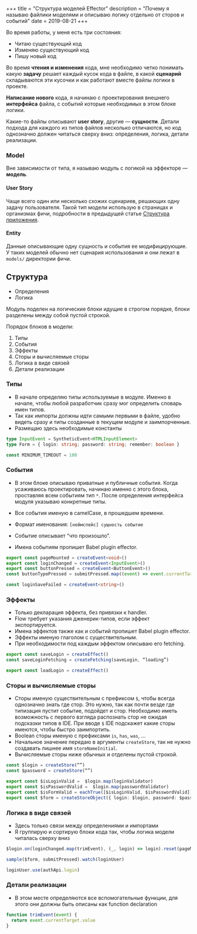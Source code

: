 +++
title = "Структура моделей Effector"
description = "Почему я называю файлики моделями и описываю логику отдельно от сторов и событий"
date = 2019-08-21
+++

Во время работы, у меня есть три состояния:

- Читаю существующий код
- Изменяю существующий код
- Пишу новый код

Во время **чтения и изменения** кода, мне необходимо четко понимать какую **задачу** решает каждый кусок кода в файле, в какой **сценарий** складываются эти кусочки и как работают вместе файлы логики в проекте.

**Написание нового** кода, я начинаю с проектирования внешнего **интерфейса** файла, с событий которые необходимых в этом блоке логики.

Какие-то файлы описывают **user story**, другие — **сущности**. Детали подхода для каждого из типов файлов несколько отличаются, но код однозначно должен читаться сверху вниз: определения, логика, детали реализации.

### Model

Вне зависимости от типа, я называю модуль с логикой на эффекторе — **модель**.

#### **User Story**

Чаще всего один или несколько схожих сценариев, решающих одну задачу пользователя. Такой тип модели использую в страницах и организмах фичи, подробности в предыдущей статье [Структура приложения].

#### **Entity**

Данные описывающие одну сущность и события ее модифицирующие. У таких моделей обычно нет сценария использования и они лежат в `models/` директории фичи.

## Структура

- Определения
- Логика

Модуль поделен на логические блоки идущие в строгом порядке, блоки разделены между собой пустой строкой.

Порядок блоков в модели:

1. Типы
2. События
3. Эффекты
4. Сторы и вычисляемые сторы
5. Логика в виде связей
6. Детали реализации

### Типы

- В начале определяю типы используемые в модуле. Именно в начале, чтобы любой разработчик сразу мог определить словарь имен типов.
- Так как импорты должны идти самыми первыми в файле, удобно видеть сразу и типы созданные в текущем модуле и заимпорченные.
- Размещаю здесь необходимые константы

```ts
type InputEvent = SyntheticEvent<HTMLInputElement>
type Form = { login: string; password: string; remember: boolean }

const MINIMUM_TIMEOUT = 100
```

### События

- В этом блоке описываю приватные и публичные события. Когда усаживаюсь проектировать, начинаю именно с этого блока, проставляя всем событиям тип `*`. После определения интерфейса модуля указываю конкретные типы.

- Все события именую в camelCase, в прошедшем времени.
- Формат именования: `[неймспейс] сущность событие`
- Событие описывает “что произошло”.
- Имена событиям пропишет Babel plugin effector.

```ts
export const pageMounted = createEvent<void>()
export const loginChanged = createEvent<InputEvent>()
export const buttonPressed = createEvent<ButtonEvent>()
const buttonTypePressed = submitPressed.map((event) => event.currentTarget.type)

const loginSaveFailed = createEvent<string>()
```

### Эффекты

- Только декларация эффекта, без привязки к handler.
- Flow требует указания дженерик-типов, если эффект экспортируется.
- Имена эффектов также как и событий пропишет Babel plugin effector.
- Эффекты именую глаголом с существительным.
- При необходимости под каждым эффектом описываю его fetching.

```ts
export const saveLogin = createEffect()
const saveLoginFetching = createFetching(saveLogin, “loading”)

export const loadLogin = createEffect()
```

### Сторы и вычисляемые сторы

- Сторы именую существительным с префиксом `$`, чтобы всегда однозначно знать где стор. Это нужно, так как почти везде где типизация пустит событие, подойдет и стор. Необходимо иметь возможность с первого взгляда распознать стор не ожидая подсказки типов в IDE. При вводе `$` IDE подскажет какие сторы имеются, чтобы быстро заимпортить.
- Boolean сторы именую с префиксами `is`, `has`, `was`, …
- Начальное значение передаю в аргументы `createStore`, так не нужно создавать лишнее имя `storeNameInitial`.
- Вычисляемые сторы ниже обычных и отделены пустой строкой.

```ts
const $login = createStore(“”)
const $password = createStore(“”)

export const $isLoginValid =  $login.map(loginValidator)
export const $isPasswordValid =  $login.map(passwordValidator)
export const $isFormValid = eachTrue([$isLoginValid, $isPasswordValid])
export const $form = createStoreObject({ login: $login, password: $password })
```

### Логика в виде связей

- Здесь только связи между определениями и импортами
- Я группирую и сортирую блоки кода так, чтобы логика модели читалась сверху вниз

```ts
$login.on(loginChanged.map(trimEvent), (_, login) => login).reset(pageMounted)

sample($form, submitPressed).watch(loginUser)

loginUser.use(authApi.login)
```

### Детали реализации

- В этом месте определяются все вспомогательные функции, для этого они должны быть описаны как function declaration

```ts
function trimEvent(event) {
  return event.currentTarget.value
}
```

[структура приложения]: @/2019-08-20-application-structure.ru.md
